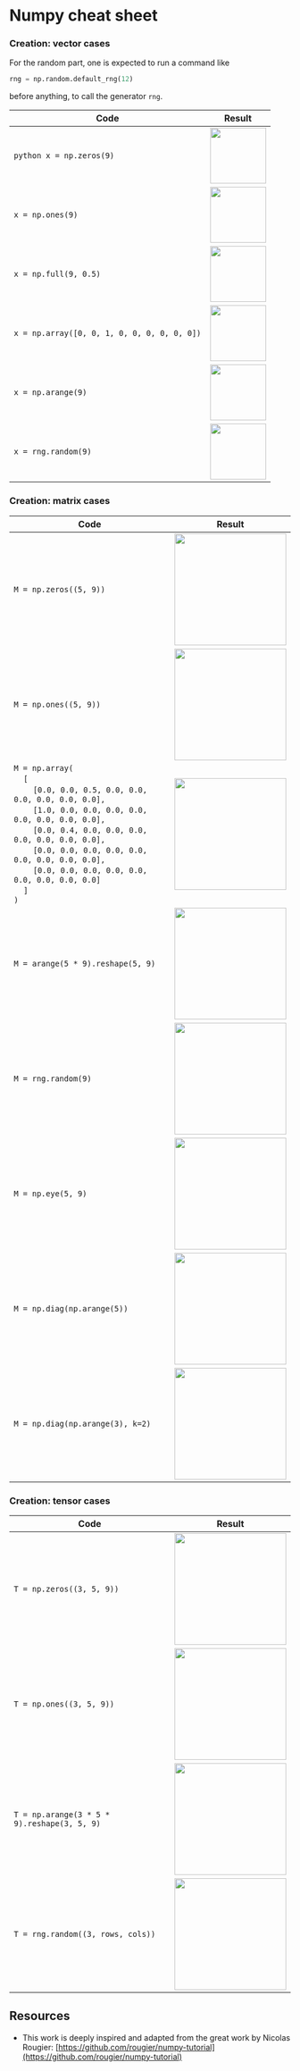 # Numpy cheat sheet


### Creation: vector cases

For the random part, one is expected to run a command like
```Python
rng = np.random.default_rng(12)
```
before anything, to call the generator `rng`.


| Code                 | Result        |
|----------------------|-----------|
| ```python x = np.zeros(9)```         | <image src = "./CheatSheet/figures/create-zeros-1.png" width="100px"></image>        |
| `x = np.ones(9)`          | <image src = "./CheatSheet/figures/create-ones-1.png" width="100px"></image>         |
| `x = np.full(9, 0.5)`          | <image src = "./CheatSheet/figures/create-full-1.png" width="100px"></image>         |
| `x = np.array([0, 0, 1, 0, 0, 0, 0, 0, 0])` |  <image src = "./CheatSheet/figures/create-list-1.png" width="100px"></image>|
| `x = np.arange(9)`        | <image src = "./CheatSheet/figures/create-arange-1.png" width="100px"></image>           |
| `x = rng.random(9)`        | <image src = "./CheatSheet/figures/create-uniform-1.png" width="100px"></image>           |


### Creation: matrix cases


| Code                 | Result        |
|----------------------|-----------|
| `M = np.zeros((5, 9))`    |   <image src = "./CheatSheet/figures/create-zeros-2.png" width="200px"></image> |
|`M = np.ones((5, 9))` |  <image src = "./CheatSheet/figures/create-ones-2.png" width="200px"></image> |
|`M = np.array(`<br>&nbsp;&nbsp;&nbsp;&nbsp;`[`<br>&nbsp;&nbsp;&nbsp;&nbsp;&nbsp;&nbsp;&nbsp;&nbsp;`[0.0, 0.0, 0.5, 0.0, 0.0, 0.0, 0.0, 0.0, 0.0],` <br>&nbsp;&nbsp;&nbsp;&nbsp;&nbsp;&nbsp;&nbsp;&nbsp;`[1.0, 0.0, 0.0, 0.0, 0.0, 0.0, 0.0, 0.0, 0.0],`<br>&nbsp;&nbsp;&nbsp;&nbsp;&nbsp;&nbsp;&nbsp;&nbsp;`[0.0, 0.4, 0.0, 0.0, 0.0, 0.0, 0.0, 0.0, 0.0],`<br>&nbsp;&nbsp;&nbsp;&nbsp;&nbsp;&nbsp;&nbsp;&nbsp;`[0.0, 0.0, 0.0, 0.0, 0.0, 0.0, 0.0, 0.0, 0.0],`<br>&nbsp;&nbsp;&nbsp;&nbsp;&nbsp;&nbsp;&nbsp;&nbsp;`[0.0, 0.0, 0.0, 0.0, 0.0, 0.0, 0.0, 0.0, 0.0]`<br>&nbsp;&nbsp;&nbsp;&nbsp;`]`<br>`)`</code> | <image src = "./CheatSheet/figures/create-list-2.png" width="200px"></image> |
|`M = arange(5 * 9).reshape(5, 9)` | <image src = "./CheatSheet/figures/create-arange-2.png" width="200px"></image>|
| `M = rng.random(9)`        | <image src = "./CheatSheet/figures/create-uniform-2.png" width="200px"></image>           |
| `M = np.eye(5, 9)`        | <image src = "./CheatSheet/figures/create-eye-2.png" width="200px"></image>           |
| `M = np.diag(np.arange(5))`        | <image src = "./CheatSheet/figures/create-diag-2.png" width="200px"></image>           |
| `M = np.diag(np.arange(3), k=2)`        | <image src = "./CheatSheet/figures/create-diagk-2.png" width="200px"></image>           |



### Creation: tensor cases

| Code                 | Result        |
|----------------------|-----------|
| `T = np.zeros((3, 5, 9))`         |  <image src = "./CheatSheet/figures/create-zeros-3.png" width="200px"></image>        |
| `T = np.ones((3, 5, 9))`         |  <image src = "./CheatSheet/figures/create-ones-3.png" width="200px"></image>        |
| `T = np.arange(3 * 5 * 9).reshape(3, 5, 9)`         |  <image src = "./CheatSheet/figures/create-arange-3.png" width="200px"></image>        |
| `T = rng.random((3, rows, cols))`         |  <image src = "./CheatSheet/figures/create-uniform-3.png" width="200px"></image>        |


## Resources
- This work is deeply inspired and adapted from the great work by Nicolas Rougier: [https://github.com/rougier/numpy-tutorial](https://github.com/rougier/numpy-tutorial)


